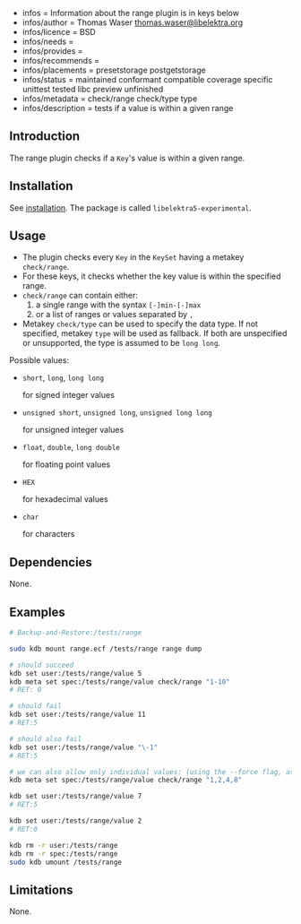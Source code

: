 - infos = Information about the range plugin is in keys below
- infos/author = Thomas Waser <thomas.waser@libelektra.org>
- infos/licence = BSD
- infos/needs =
- infos/provides =
- infos/recommends =
- infos/placements = presetstorage postgetstorage
- infos/status = maintained conformant compatible coverage specific unittest tested libc preview unfinished
- infos/metadata = check/range check/type type
- infos/description = tests if a value is within a given range

## Introduction

The range plugin checks if a `Key`'s value is within a given range.

## Installation

See [installation](/doc/INSTALL.md).
The package is called `libelektra5-experimental`.

## Usage

- The plugin checks every `Key` in the `KeySet` having a metakey `check/range`.
- For these keys, it checks whether the key value is within the specified range.
- `check/range` can contain either:
  1. a single range with the syntax `[-]min-[-]max`
  2. or a list of ranges or values separated by `,`
- Metakey `check/type` can be used to specify the data type. If not specified, metakey `type` will be used as fallback. If both are unspecified or unsupported, the type is assumed to be `long long`.

Possible values:

- `short`, `long`, `long long`

  for signed integer values

- `unsigned short`, `unsigned long`, `unsigned long long`

  for unsigned integer values

- `float`, `double`, `long double`

  for floating point values

- `HEX`

  for hexadecimal values

- `char`

  for characters

## Dependencies

None.

## Examples

```sh
# Backup-and-Restore:/tests/range

sudo kdb mount range.ecf /tests/range range dump

# should succeed
kdb set user:/tests/range/value 5
kdb meta set spec:/tests/range/value check/range "1-10"
# RET: 0

# should fail
kdb set user:/tests/range/value 11
# RET:5

# should also fail
kdb set user:/tests/range/value "\-1"
# RET:5

# we can also allow only individual values: (using the --force flag, as the current value of 5 would not be allowed under the new policy)
kdb meta set spec:/tests/range/value check/range "1,2,4,8"

kdb set user:/tests/range/value 7
# RET:5

kdb set user:/tests/range/value 2
# RET:0

kdb rm -r user:/tests/range
kdb rm -r spec:/tests/range
sudo kdb umount /tests/range
```

## Limitations

None.
